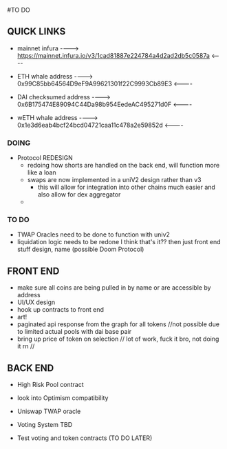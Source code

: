 
#TO DO

## QUICK LINKS
- mainnet infura
----> https://mainnet.infura.io/v3/1cad81887e224784a4d2ad2db5c0587a <----

- ETH whale address
----> 0x99C85bb64564D9eF9A99621301f22C9993Cb89E3 <----

- DAI checksumed address
----> 0x6B175474E89094C44Da98b954EedeAC495271d0F <----

- wETH whale address
----> 0x1e3d6eab4bcf24bcd04721caa11c478a2e59852d  <----

### DOING
 - Protocol REDESIGN
    - redoing how shorts are handled on the back end, will function more like a loan
    - swaps are now implemented in a uniV2 design rather than v3
        - this will allow for integration into other chains much easier and also allow for dex aggregator
    -

### TO DO
  - TWAP Oracles need to be done to function with univ2
  - liquidation logic needs to be redone
I think that's it?? then just front end stuff design, name (possible Doom Protocol)

## FRONT END
- make sure all coins are being pulled in by name or are accessible by address
- UI/UX design
- hook up contracts to front end
- art!
- paginated api response from the graph for all tokens //not possible due to limited actual pools with dai    base pair
- bring up price of token on selection // lot of work, fuck it bro, not doing it rn //




## BACK END
- High Risk Pool contract
- look into Optimism compatibility
- Uniswap TWAP oracle  

- Voting System TBD
- Test voting and token contracts (TO DO LATER)
